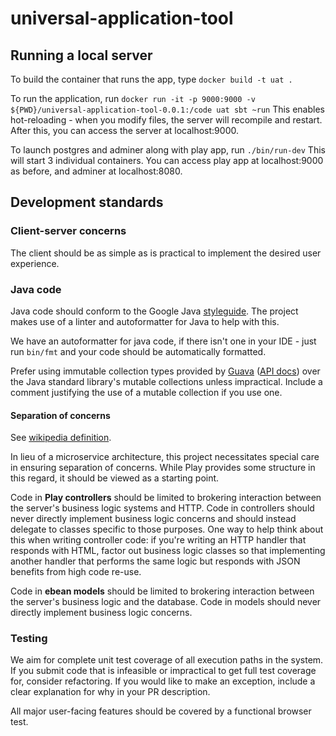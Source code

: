 # universal-application-tool

## Running a local server

To build the container that runs the app, type `docker build -t uat .`

To run the application, run `docker run -it -p 9000:9000 -v ${PWD}/universal-application-tool-0.0.1:/code uat sbt ~run`
This enables hot-reloading - when you modify files, the server will recompile and restart.
After this, you can access the server at localhost:9000.

To launch postgres and adminer along with play app, run `./bin/run-dev`
This will start 3 individual containers.
You can access play app at localhost:9000 as before, and adminer at localhost:8080.

## Development standards

### Client-server concerns

The client should be as simple as is practical to implement the desired user experience.

### Java code

Java code should conform to the Google Java [styleguide](https://google.github.io/styleguide/javaguide.html). The project makes use of a linter and autoformatter for Java to help with this.

We have an autoformatter for java code, if there isn't one in your IDE - just run `bin/fmt` and your code should be automatically formatted.

Prefer using immutable collection types provided by [Guava](https://github.com/google/guava) ([API docs](https://guava.dev/releases/snapshot/api/docs/)) over the Java standard library's mutable collections unless impractical. Include a comment justifying the use of a mutable collection if you use one.

#### Separation of concerns

See [wikipedia definition](https://en.wikipedia.org/wiki/Separation_of_concerns).

In lieu of a microservice architecture, this project necessitates special care in ensuring separation of concerns. While Play provides some structure in this regard, it should be viewed as a starting point.

Code in **Play controllers** should be limited to brokering interaction between the server's business logic systems and HTTP. Code in controllers should never directly implement business logic concerns and should instead delegate to classes specific to those purposes. One way to help think about this when writing controller code: if you're writing an HTTP handler that responds with HTML, factor out business logic classes so that implementing another handler that performs the same logic but responds with JSON benefits from high code re-use.

Code in **ebean models** should be limited to brokering interaction between the server's business logic and the database. Code in models should never directly implement business logic concerns.

### Testing

We aim for complete unit test coverage of all execution paths in the system. If you submit code that is infeasible or impractical to get full test coverage for, consider refactoring. If you would like to make an exception, include a clear explanation for why in your PR description.

All major user-facing features should be covered by a functional browser test.
